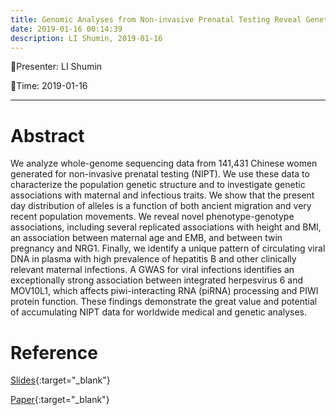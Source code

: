```yaml
---
title: Genomic Analyses from Non-invasive Prenatal Testing Reveal Genetic Associations, Patterns of Viral Infections, and Chinese Population History
date: 2019-01-16 00:14:39
description: LI Shumin, 2019-01-16
---
```


<!-- more -->

:tada:Presenter: LI Shumin

:tada:Time: 2019-01-16

---
# Abstract
We analyze whole-genome sequencing data from 141,431 Chinese women generated for non-invasive prenatal testing (NIPT). We use these data to characterize the population genetic structure and to investigate genetic associations with maternal and infectious traits. We show that the present day distribution of alleles is a function of both ancient migration and very recent population movements. We reveal novel phenotype-genotype associations, including several replicated associations with height and BMI, an association between maternal age and EMB, and between twin pregnancy and NRG1. Finally, we identify a unique pattern of circulating viral DNA in plasma with high prevalence of hepatitis B and other clinically relevant maternal infections. A GWAS for viral infections identifies an exceptionally strong association between integrated herpesvirus 6 and MOV10L1, which affects piwi-interacting RNA (piRNA) processing and PIWI protein function. These findings demonstrate the great value and potential of accumulating NIPT data for worldwide medical and genetic analyses. 

# Reference 
[Slides]({{site.url}}/assets/pdf/slides1.pdf){:target="_blank"}

[Paper](https://www.sciencedirect.com/science/article/pii/S0092867418310328){:target="_blank"}




